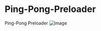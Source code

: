 # Ping-Pong-Preloader
Ping-Pong Preloader
![image](https://github.com/nabinjana-dsc/Ping-Pong-Preloader/assets/120771456/4c0dd9a8-67dc-4f59-8477-3ff20ce1025c)
